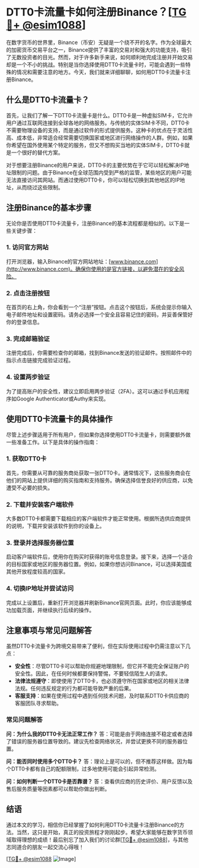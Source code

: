 # DTT0卡流量卡如何注册Binance？[[TG💪+ @esim1088](https://t.me/s/esim1088)]

在数字货币的世界里，Binance（币安）无疑是一个绕不开的名字。作为全球最大的加密货币交易平台之一，Binance提供了丰富的交易对和强大的功能支持，吸引了无数投资者的目光。然而，对于许多新手来说，如何顺利地完成注册并开始交易却是一个不小的挑战。特别是当你选择使用DTT0卡流量卡时，可能会遇到一些特殊的情况和需要注意的地方。今天，我们就来详细聊聊，如何用DTT0卡流量卡注册Binance。

## 什么是DTT0卡流量卡？

首先，让我们了解一下DTT0卡流量卡是什么。DTT0卡是一种虚拟SIM卡，它允许用户通过互联网连接到全球各地的网络服务。与传统的实体SIM卡不同，DTT0卡不需要物理设备的支持，而是通过软件的形式提供服务。这种卡的优点在于灵活性高、成本低，非常适合经常需要切换国家或地区进行网络操作的人群。例如，如果你希望在国外使用某个特定的服务，但又不想购买当地的实体SIM卡，DTT0卡就是一个很好的替代方案。

对于想要注册Binance的用户来说，DTT0卡的主要优势在于它可以轻松解决IP地址限制的问题。由于Binance在全球范围内受到严格的监管，某些地区的用户可能无法直接访问其网站。而通过使用DTT0卡，你可以轻松切换到其他地区的IP地址，从而绕过这些限制。

## 注册Binance的基本步骤

无论你是否使用DTT0卡流量卡，注册Binance的基本流程都是相似的。以下是一些关键步骤：

### 1. 访问官方网站

打开浏览器，输入Binance的官方网站地址：[www.binance.com](http://www.binance.com)。确保你使用的是官方链接，以避免潜在的安全风险。

### 2. 点击注册按钮

在首页的右上角，你会看到一个“注册”按钮。点击这个按钮后，系统会提示你输入电子邮件地址和设置密码。请务必选择一个安全且容易记住的密码，并妥善保管好你的登录信息。

### 3. 完成邮箱验证

注册完成后，你需要检查你的邮箱，找到Binance发送的验证邮件。按照邮件中的指示点击链接完成验证过程。

### 4. 设置两步验证

为了提高账户的安全性，建议立即启用两步验证（2FA）。这可以通过手机应用程序如Google Authenticator或Authy来实现。

## 使用DTT0卡流量卡的具体操作

尽管上述步骤适用于所有用户，但如果你选择使用DTT0卡流量卡，则需要额外做一些准备工作。以下是具体的操作指南：

### 1. 获取DTT0卡

首先，你需要从可靠的服务商处获取一张DTT0卡。通常情况下，这些服务商会在他们的网站上提供详细的购买指南和支持服务。确保选择信誉良好的供应商，以免遭受不必要的损失。

### 2. 下载并安装客户端软件

大多数DTT0卡都需要下载相应的客户端软件才能正常使用。根据所选供应商提供的说明，下载并安装该软件到你的设备上。

### 3. 登录并选择服务器位置

启动客户端软件后，使用你在购买时获得的账号信息登录。接下来，选择一个适合的目标国家或地区的服务器位置。例如，如果你想访问Binance，可以选择美国或其他开放程度较高的国家。

### 4. 切换IP地址并尝试访问

完成以上设置后，重新打开浏览器并刷新Binance官网页面。此时，你应该能够成功加载页面，并继续执行后续的操作。

## 注意事项与常见问题解答

虽然DTT0卡流量卡为跨境交易带来了便利，但在实际使用过程中仍需注意以下几点：

- **安全性**：尽管DTT0卡可以帮助你规避地理限制，但它并不能完全保证账户的安全性。因此，在任何时候都要保持警惕，不要轻信陌生人的请求。
- **法律法规遵守**：即使使用了DTT0卡，也必须遵守所在国家或地区的相关法律法规。任何违反规定的行为都可能导致严重的后果。
- **客服支持**：如果在使用过程中遇到任何技术问题，及时联系DTT0卡供应商的客服团队寻求帮助。

### 常见问题解答

**问：为什么我的DTT0卡无法正常工作？**
答：可能是由于网络连接不稳定或者选择了错误的服务器位置导致的。建议先检查网络状况，并尝试更换不同的服务器位置。

**问：能否同时使用多个DTT0卡？**
答：理论上是可以的，但不推荐这样做。因为每个DTT0卡都有自己的配额限制，过多地使用可能会引起异常检测。

**问：如何判断一个DTT0卡是否靠谱？**
答：查看供应商的历史评价、用户反馈以及售后服务质量等因素都可以帮助你做出判断。

## 结语

通过本文的学习，相信你已经掌握了如何利用DTT0卡流量卡注册Binance的方法。当然，这只是开始，真正的投资旅程才刚刚起步。希望大家能够在数字货币领域取得理想的成绩！最后别忘了加入我们的讨论群[[TG💪+ @esim1088](https://t.me/s/esim1088)]，与其他志同道合的朋友一起交流心得哦！

[[TG💪+ @esim1088](https://t.me/s/esim1088) ![Image](https://i.postimg.cc/4NQfJmqS/Snipaste-2025-05-13-00-14-12.png)]